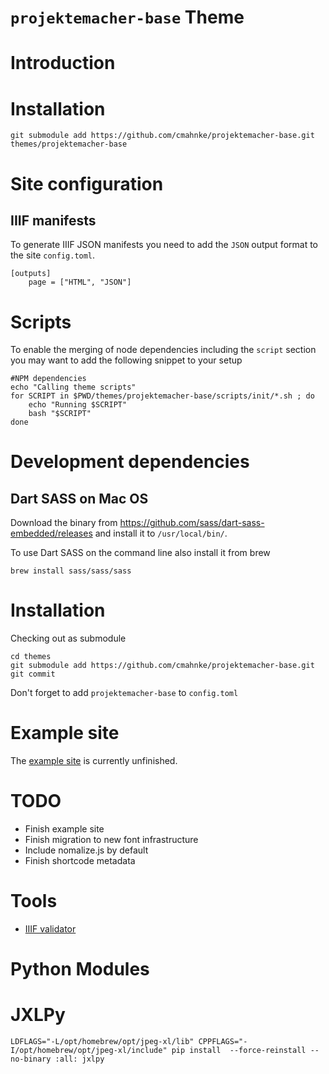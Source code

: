 `projektemacher-base` Theme
===========================

# Introduction

# Installation

```
git submodule add https://github.com/cmahnke/projektemacher-base.git themes/projektemacher-base
```

# Site configuration

## IIIF manifests

To generate IIIF JSON manifests you need to add the `JSON` output format to the site `config.toml`.

```
[outputs]
    page = ["HTML", "JSON"]
```

# Scripts

To enable the merging of node dependencies including the `script` section you may want to add the following snippet to your setup

```
#NPM dependencies
echo "Calling theme scripts"
for SCRIPT in $PWD/themes/projektemacher-base/scripts/init/*.sh ; do
    echo "Running $SCRIPT"
    bash "$SCRIPT"
done
```

# Development dependencies

## Dart SASS on Mac OS

Download the binary from https://github.com/sass/dart-sass-embedded/releases and install it to `/usr/local/bin/`.

To use Dart SASS on the command line also install it from brew

```
brew install sass/sass/sass
```

# Installation

Checking out as submodule

```
cd themes
git submodule add https://github.com/cmahnke/projektemacher-base.git
git commit
```

Don't forget to add `projektemacher-base` to `config.toml`


# Example site

The [example site](https://cmahnke.github.io/projektemacher-base/) is currently unfinished.

# TODO
* Finish example site
* Finish migration to new font infrastructure
* Include nomalize.js by default
* Finish shortcode metadata

# Tools

* [IIIF validator](https://presentation-validator.iiif.io/)


# Python Modules

# JXLPy
```
LDFLAGS="-L/opt/homebrew/opt/jpeg-xl/lib" CPPFLAGS="-I/opt/homebrew/opt/jpeg-xl/include" pip install  --force-reinstall --no-binary :all: jxlpy
```
